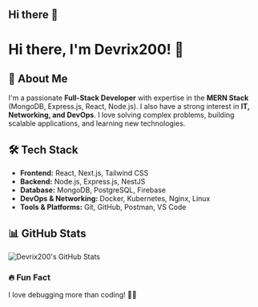 ## Hi there 👋

# Hi there, I'm Devrix200! 👋

## 🚀 About Me
I'm a passionate **Full-Stack Developer** with expertise in the **MERN Stack** (MongoDB, Express.js, React, Node.js). I also have a strong interest in **IT, Networking, and DevOps**. I love solving complex problems, building scalable applications, and learning new technologies.

## 🛠 Tech Stack
- **Frontend:** React, Next.js, Tailwind CSS
- **Backend:** Node.js, Express.js, NestJS
- **Database:** MongoDB, PostgreSQL, Firebase
- **DevOps & Networking:** Docker, Kubernetes, Nginx, Linux
- **Tools & Platforms:** Git, GitHub, Postman, VS Code

## 📊 GitHub Stats
![Devrix200's GitHub Stats](https://github-readme-stats.vercel.app/api?username=Devrix200&show_icons=true&theme=radical)


### 🔥 Fun Fact
I love debugging more than coding! 🐛😄


